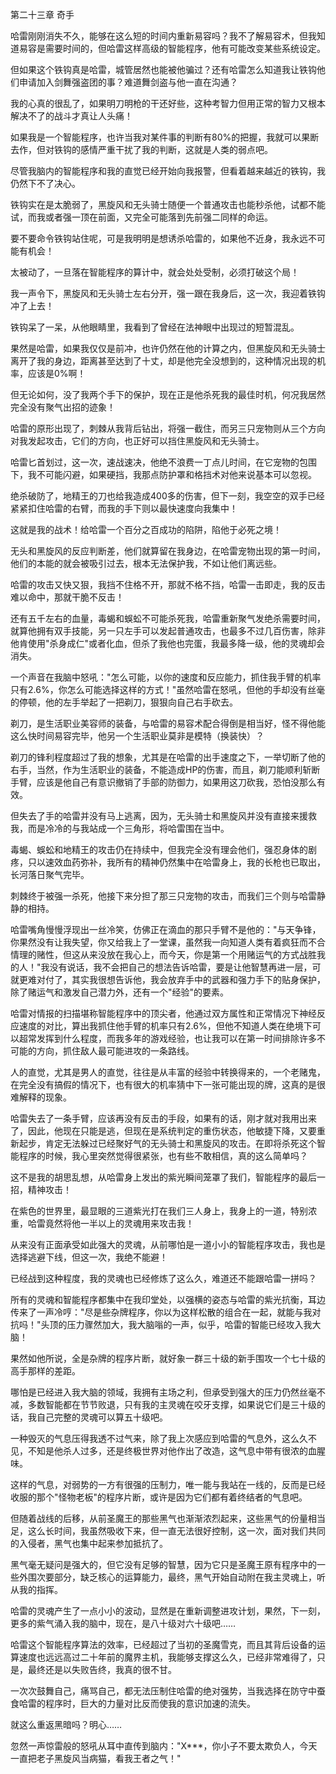 第二十三章 奇手


哈雷刚刚消失不久，能够在这么短的时间内重新易容吗？我不了解易容术，但我知道易容是需要时间的，但哈雷这样高级的智能程序，他有可能改变某些系统设定。

但如果这个铁钩真是哈雷，城管居然也能被他骗过？还有哈雷怎么知道我让铁钩他们申请加入剑舞强盗团的事？难道舞剑盗与他一直在沟通？

我的心真的很乱了，如果明刀明枪的干还好些，这种考智力但用正常的智力又根本解决不了的战斗才真让人头痛！

如果我是一个智能程序，也许当我对某件事的判断有80%的把握，我就可以果断去作，但对铁钩的感情严重干扰了我的判断，这就是人类的弱点吧。

尽管我脑内的智能程序和我的直觉已经开始向我报警，但看着越来越近的铁钩，我仍然下不了决心。

铁钩实在是太脆弱了，黑旋风和无头骑士随便一个普通攻击也能秒杀他，试都不能试，而我或者强一顶在前面，又完全可能落到先前强二同样的命运。

要不要命令铁钩站住呢，可是我明明是想诱杀哈雷的，如果他不近身，我永远不可能有机会！

太被动了，一旦落在智能程序的算计中，就会处处受制，必须打破这个局！

我一声令下，黑旋风和无头骑士左右分开，强一跟在我身后，这一次，我迎着铁钩冲了上去！

铁钩呆了一呆，从他眼睛里，我看到了曾经在法神眼中出现过的短暂混乱。

果然是哈雷，如果我仅仅是前冲，也许仍然在他的计算之内，但黑旋风和无头骑士离开了我的身边，距离甚至达到了十丈，却是他完全没想到的，这种情况出现的机率，应该是0%啊！

但无论如何，没了我两个手下的保护，现在正是他杀死我的最佳时机，何况我居然完全没有聚气出招的迹象！

哈雷的原形出现了，刺棘从我背后钻出，将强一截住，而另三只宠物则从三个方向对我发起攻击，它们的方向，也正好可以挡住黑旋风和无头骑士。

哈雷匕首划过，这一次，速战速决，他绝不浪费一丁点儿时间，在它宠物的包围下，我不可能闪避，如果硬挡，我那点防护罩和格挡术对他来说基本可以忽视。

绝杀破防了，地精王的刀也给我造成400多的伤害，但下一刻，我空空的双手已经紧紧扣住哈雷的右臂，而我的手下则以最快速度向我集中！

这就是我的战术！给哈雷一个百分之百成功的陷阱，陷他于必死之境！

无头和黑旋风的反应判断差，他们就算留在我身边，在哈雷宠物出现的第一时间，他们的本能的就会被吸引过去，根本无法保护我，不如让他们离远些。

哈雷的攻击又快又狠，我挡不住格不开，那就不格不挡，哈雷一击即走，我的反击难以命中，那就干脆不反击！

还有五千左右的血量，毒蝎和蜈蚣不可能杀死我，哈雷重新聚气发绝杀需要时间，就算他拥有双手技能，另一只左手可以发起普通攻击，也最多不过几百伤害，除非他肯使用"杀身成仁"或者化血，但杀了我他也完蛋，我最多降一级，他的灵魂却会消失。

一个声音在我脑中怒吼："怎么可能，以你的速度和反应能力，抓住我手臂的机率只有2.6%，你怎么可能选择这样的方式！"虽然哈雷在怒吼，但他的手却没有丝毫的停顿，他的左手举起了一把剃刀，狠狠向自己右手砍去。

剃刀，是生活职业美容师的装备，与哈雷的易容术配合得倒是相当好，怪不得他能这么快时间易容完毕，他另一个生活职业莫非是模特（换装快）？

剃刀的锋利程度超过了我的想象，尤其是在哈雷的出手速度之下，一举切断了他的右手，当然，作为生活职业的装备，不能造成HP的伤害，而且，剃刀能顺利斩断手臂，应该是他自己有意识撤销了手部的防御力，如果用这刀砍我，恐怕没那么有效。

但失去了手的哈雷并没有马上逃离，因为，无头骑士和黑旋风并没有直接来援救我，而是冷冷的与我站成一个三角形，将哈雷围在当中。

毒蝎、蜈蚣和地精王的攻击仍在持续中，但我完全没有理会他们，强忍身体的剧疼，只以速效血药弥补，我所有的精神仍然集中在哈雷身上，我的长枪也已取出，长河落日聚气完毕。

刺棘终于被强一杀死，他接下来分担了那三只宠物的攻击，而我们三个则与哈雷静静的相持。

哈雷嘴角慢慢浮现出一丝冷笑，仿佛正在滴血的那只手臂不是他的："与天争锋，你果然没有让我失望，你又给我上了一堂课，虽然我一向知道人类有着疯狂而不合情理的赌性，但这从来没放在我心上，而今天，你是第一个用赌运气的方式战胜我的人！"我没有说话，我不会把自己的想法告诉哈雷，要是让他智慧再进一层，可就更难对付了，其实我很想告诉他，我会放弃手中的武器和强力手下的贴身保护，除了赌运气和激发自己潜力外，还有一个"经验"的要素。

哈雷对情报的扫描堪称智能程序中的顶尖者，他通过双方属性和正常情况下神经反应速度的对比，算出我抓住他手臂的机率只有2.6%，但他不知道人类在绝境下可以超常发挥到什么程度，而我多年的游戏经验，也让我可以在第一时间排除许多不可能的方向，抓住敌人最可能进攻的一条路线。

人的直觉，尤其是男人的直觉，往往是从丰富的经验中转换得来的，一个老赌鬼，在完全没有搞假的情况下，也有很大的机率猜中下一张可能出现的牌，这真的是很难解释的现象。

哈雷失去了一条手臂，应该再没有反击的手段，如果有的话，刚才就对我用出来了，因此，他现在只能是逃，但现在是系统判定的重伤状态，他敏捷下降，又要重新起步，肯定无法躲过已经聚好气的无头骑士和黑旋风的攻击。在即将杀死这个智能程序的时候，我心里突然觉得很紧张，也有些不敢相信，真的这么简单吗？

这不是我的胡思乱想，从哈雷身上发出的紫光瞬间笼罩了我们，智能程序的最后一招，精神攻击！

在紫色的世界里，最显眼的三道紫光打在我们三人身上，我身上的一道，特别浓重，哈雷竟然将他一半以上的灵魂用来攻击我！

从来没有正面承受如此强大的灵魂，从前哪怕是一道小小的智能程序攻击，我也是选择逃避下线，但这一次，我绝不能避！

已经战到这种程度，我的灵魂也已经修炼了这么久，难道还不能跟哈雷一拼吗？

所有的灵魂和智能程序都集中在我印堂处，以强横的姿态与哈雷的紫光抗衡，耳边传来了一声冷哼："尽是些杂牌程序，你以为这样松散的组合在一起，就能与我对抗吗！"头顶的压力骤然加大，我大脑嗡的一声，似乎，哈雷的智能已经攻入我大脑！

果然如他所说，全是杂牌的程序片断，就好象一群三十级的新手围攻一个七十级的高手那样的差距。

哪怕是已经进入我大脑的领域，我拥有主场之利，但承受到强大的压力仍然丝毫不减，多数智能都在节节败退，只有我的主灵魂在咬牙支撑，如果说它们是三十级的话，我自己完整的灵魂可以算五十级吧。

一种毁灭的气息压得我透不过气来，除了我上次感应到哈雷的气息外，这么久不见，不知是他杀人过多，还是终极世界对他作出了改造，这气息中带有很浓的血腥味。

这样的气息，对弱势的一方有很强的压制力，唯一能与我站在一线的，反而是已经收服的那个"怪物老板"的程序片断，或许是因为它们都有着终结者的气息吧。

但随着战线的后移，从前圣魔王的那些黑气也渐渐浓烈起来，这些黑气的份量相当足，这么长时间，我虽然吸收下来，但一直无法很好控制，这一次，面对我们共同的入侵者，黑气也集中起来参加抵抗了。

黑气毫无疑问是强大的，但它没有足够的智慧，因为它只是圣魔王原有程序中的一些外围次要部分，缺乏核心的运算能力，最终，黑气开始自动附在我主灵魂上，听从我的指挥。

哈雷的灵魂产生了一点小小的波动，显然是在重新调整进攻计划，果然，下一刻，更多的紫气涌入我的脑中，现在，是八十级对六十级吧……

哈雷这个智能程序算法的效率，已经超过了当初的圣魔雪克，而且其背后设备的运算速度也远远高过二十年前的魔界主机，我能够支撑这么久，已经非常难得了，只是，最终还是以失败告终，我真的很不甘。

一次次鼓舞自己，痛骂自己，都无法压制住哈雷的绝对强势，当我选择在防守中蚕食哈雷的程序时，巨大的力量对比反而使我的意识加速的流失。

就这么重返黑暗吗？明心……

忽然一声惊雷般的怒吼从耳中直传到脑内："X***，你小子不要太欺负人，今天一直把老子黑旋风当病猫，看我王者之气！"





